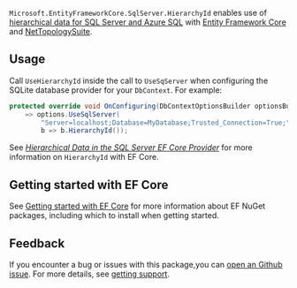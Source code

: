 `Microsoft.EntityFrameworkCore.SqlServer.HierarchyId` enables use of [hierarchical data for SQL Server and Azure SQL]() with [Entity Framework Core](https://www.nuget.org/packages/Microsoft.EntityFrameworkCore/) and [NetTopologySuite](https://www.nuget.org/packages/NetTopologySuite/).

## Usage

Call `UseHierarchyId` inside the call to `UseSqServer` when configuring the SQLite database provider for your `DbContext`. For example:

```csharp
protected override void OnConfiguring(DbContextOptionsBuilder optionsBuilder)
    => options.UseSqlServer(
        "Server=localhost;Database=MyDatabase;Trusted_Connection=True;",
        b => b.HierarchyId());
```

See [_Hierarchical Data in the SQL Server EF Core Provider_](https://learn.microsoft.com/ef/core/providers/sql-server/hierarchyid) for more information on `HierarchyId` with EF Core.

## Getting started with EF Core

See [Getting started with EF Core](https://learn.microsoft.com/ef/core/get-started/overview/install) for more information about EF NuGet packages, including which to install when getting started.

## Feedback

If you encounter a bug or issues with this package,you can [open an Github issue](https://github.com/dotnet/efcore/issues/new/choose). For more details, see [getting support](https://github.com/dotnet/efcore/blob/main/.github/SUPPORT.md).
